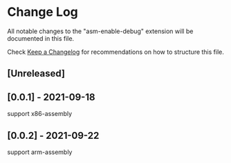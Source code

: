 # Change Log

All notable changes to the "asm-enable-debug" extension will be documented in this file.

Check [Keep a Changelog](http://keepachangelog.com/) for recommendations on how to structure this file.

## [Unreleased]

## [0.0.1] - 2021-09-18
support x86-assembly

## [0.0.2] - 2021-09-22
support arm-assembly